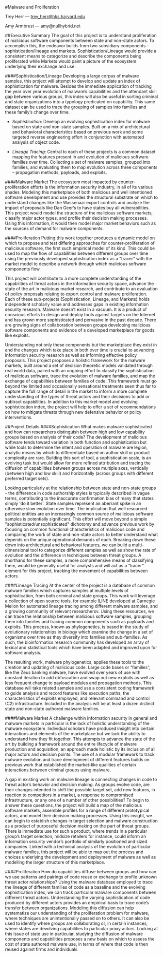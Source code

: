 #Malware and Proliferation

Trey Herr — trey_herr@hks.harvard.edu

Amy Armbrust — amy@nullhybrid.net  

##Executive Summary
The goal of this project is to understand proliferation of malicious software components between state and non-state actors. To accomplish this, the endeavor builds from two subsidiary components – sophistication/lineage and markets. Sophistication/Lineage would provide a consistent means to categorize and describe the components being proliferated while Markets would paint a picture of the ecosystem underlying their exchange and use. 

####Sophistication/Lineage
Developing a large corpus of malware samples, this project will attempt to develop and update an index of sophistication for malware. Besides the immediate application of tracking the year over year evolution of malware’s capabilities and the attendant skill gap between various groups, this index will also be useful in sorting criminal and state organizations into a typology predicated on capability. This same dataset can be used to trace the grouping of samples into families and these family’s change over time. 

- *Sophistication:*
   Develop an evolving sophistication index for malware based on state and non-state samples. Built on a mix of architectural and behavioral characteristics based on previous work and some targeted reverse engineering effort in conjunction with automated analysis of object code. 

- *Lineage Tracing:*
   Central to each of these projects is a common dataset mapping the features present in and evolution of malicious software families over time. Collecting a set of malware samples, grouped into families, and evaluating them to map evolution across three components – propagation methods, payloads, and exploits. 

####Malware Market
The ecosystem most impacted by counter-proliferation efforts is the information security industry, in all of its various shades. Modeling this marketplace of both malicious and well intentioned software development and use provides the structural substrate on which to understand changes like the Wassenaar export controls and analyze the impact of proposals like Dan Geer’s to have states buy all vulnerabilities. This project would model the structure of the malicious software markets, classify major actor types, and profile their decision making processes. Using this information, it would then model major market behaviors such as the sources of demand for malware components.

####Proliferation
Putting this work together produces a dynamic model on which to propose and test differing approaches for counter-proliferation of malicious software, the first such empirical model of its kind. This could be used to map the flow of capabilities between different groups over time using the previously developed sophistication index as a “tracer” with the market model to describe a network through which malicious software components flow.

This project will contribute to a more complete understanding of the capabilities of threat actors in the information security space, advance the state of the art in malicious market research, and contribute to an evaluation of policy proposals relating to export control and malware proliferation.  Each of these sub-projects (Sophistication, Lineage, and Markets) holds independent scholarly value and addresses gaps in existing information security research. 
Malware doesn’t exist in a vacuum.  It is a product of conscious efforts to design and deploy tools against targets on the Internet and has grown more sophisticated and pervasive in the past decade. There are growing signs of collaboration between groups developing malicious software components and evidence of a developed marketplace for goods like exploits.

Understanding not only these components but the marketplace they exist in and the changes which take place in both over time is crucial to advancing information security research as well as informing effective policy proposals. This project proposes a holistic framework for the malware markets, built around a set of decision theoretic models validated through real world data, paired with an ongoing effort to classify the sophistication of malicious software, trace the evolution of malware families, and map the exchange of capabilities between families of code. This framework must go beyond the limited and occasionally sensational treatments seen thus far to capture the full range of detail in the market to inform a more complete understanding of the types of threat actors and their decisions to add or subtract capabilities. In addition to this market model and evolving sophistication index, the project will help to offer a set of recommendations on how to mitigate threats through new defensive behavior or policy interventions.

##Project Details
####Sophistication
What makes malware sophisticated and how can researchers distinguish between high and low capability groups based on analysis of their code? The development of malicious software tends toward variation in both function and sophistication but while tools to determine the intent and operation of malware are legion, analytic means by which to differentiate based on author skill or product complexity are rare. Building this sort of tool, a sophistication scale, is an evolving task but would allow for more refined attribution and tracing the diffusion of capabilities between groups across multiple axes, vertically (between high and low skill) and horizontally (across groups with different preferred target sets). 

Looking particularly at the relationship between state and non-state groups - the difference in code authorship styles is typically described in vague terms, contributing to the inaccurate confirmation bias of many that states simply 'do it better'. State samples represent an aberrant spike in an otherwise slow evolution over time. The implication that well resourced political entities are an increasingly common source of malicious software samples is potentially significant. This effort will move beyond a simple "sophisticated/unsophisticated" dichotomy and advance previous work by focusing on common functional characteristics of malicious code and comparing the work of state and non-state actors to better understand what depends on the unique operational demands of each. Breaking down these down into architectural and behavioral features, we can build a multi-dimensional tool to categorize different samples as well as show the rate of evolution and the difference in techniques between threat groups. A shorthand for these samples, a more comprehensive means of classifying them, would be generally useful for analysts and will act as a “tracer” element for this project, tracking the movement of capabilities between actors.

####Lineage Tracing
At the center of the project is a database of common malware families which captures samples at multiple levels of sophistication, from both criminal and state groups. This work will leverage a collection of open source tools, for example ILINE developed at Carnegie Mellon for automated lineage tracing among different malware samples, and a growing community of relevant researchersv. Using these resources, we can trace the relationship between malicious software samples, grouping them into families and tracing common components such as payloads and exploits. This process, known as phylogenetics, is based in the study of evolutionary relationships in biology which examine the change in a set of organisms over time as they diversify into families and sub-families. As such, the bioinformatics research community has developed an array of lexical and statistical tools which have been adapted and improved upon for software analysis. 

The resulting work, malware phylogenetics, applies these tools to the creation and updating of malicious code. Large code bases or “families”, like the Zeus banking malware, have evolved over years of use with constant iteration to add obfuscation and swap out new exploits as well as less frequent change to payload modules and propagation methods. This database will take related samples and use a consistent coding framework to guide analysis and record features like execution paths, the characteristics of exploits employed, and relevant command and control (C2) infrastructure. Included in the analysis will be at least a dozen distinct state and non-state authored malware families. 

####Malware Market
A challenge within information security in general and malware markets in particular is the lack of holistic understanding of the malware ecosystem. Individual scholars have produced insight into certain  interactions and elements of the marketplace but we lack the ability to understand how they fit together. This attempts to advance the state of the art by building a framework around the entire lifecycle of malware production and acquisition, an approach made holistic by its inclusion of all major actors and decision points.  The use of a modular framework to track malware evolution and trace development of different features builds on previous work that established the market-like qualities of certain interactions between criminal groups using malware.

A gap in existing work on malware lineage is connecting changes in code to threat actor’s behavior and decision making. As groups evolve code, are their changes intended to shift the possible target set, add new features, in reaction to competitors in a market, a response to compromised infrastructure, or any one of a number of other possibilities? To begin to answer these questions, the project will build a map of the malicious software markets, assemble profiles for a range of different prototypical actors, and model their decision making processes. Using this insight, we can begin to establish changes in target selection and malware construction as a product of purposeful decision making on the part of threat groups. There is immediate use for such a product, where trends in a particular group’s target selection, midsize retailers for instance, could inform an information security vendor’s portfolio of similarly positioned and sized companies.  Linked with a technical analysis of the evolution of particular malware families, this project will be able to map out the process and choices underlying the development and deployment of malware as well as modelling the larger structure of this marketplace. 

####Proliferation
How do capabilities diffuse between groups and how can we use patterns and pairings of code reuse or exchange to profile unknown threat actor relationships? Using the malware database employed to trace the lineage of different families of code as a baseline and the evolving sophistication index, we can track particular malware components between different threat actors. Understanding the varying sophistication of code produced by different actors provides an empirical basis to trace code’s transfer between organizations. Modeling this diffusion can help systematize our understanding of the proliferation problem for malware, where techniques are unintentionally passed on to others. It can also be used to identify where groups are collaborating or, in certain instances, where states are devolving capabilities to particular proxy actors. Looking at this issue of state use in particular, studying the diffusion of malware components and capabilities proposes a new basis on which to assess the cost of state authored malware use, in terms of where that code is then reused against firms and individuals. 
